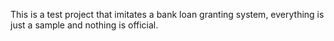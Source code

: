 This is a test project that imitates a bank loan granting system, everything is just a sample and nothing is official. 
